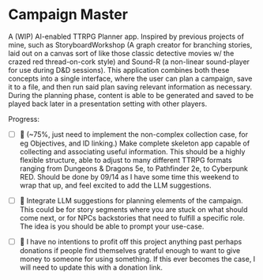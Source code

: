 # Campaign Master

A (WIP) AI-enabled TTRPG Planner app. Inspired by previous projects of mine, such as StoryboardWorkshop (A graph creator for branching stories, laid out on a canvas sort of like those classic detective movies w/ the crazed red thread-on-cork style) and Sound-R (a non-linear sound-player for use during D&D sessions). This application combines both these concepts into a single interface, where the user can plan a campaign, save it to a file, and then run said plan saving relevant information as necessary. During the planning phase, content is able to be generated and saved to be played back later in a presentation setting with other players.


Progress:

-[ ] 👷 (~75%, just need to implement the non-complex collection case, for eg Objectives, and ID linking.) Make complete skeleton app capable of collecting and associating useful information. This should be a highly flexible structure, able to adjust to many different TTRPG formats ranging from Dungeons & Dragons 5e, to Pathfinder 2e, to Cyberpunk RED. Should be done by 09/14 as I have some time this weekend to wrap that up, and feel excited to add the LLM suggestions.

-[ ] 📆 Integrate LLM suggestions for planning elements of the campaign. This could be for story segments where you are stuck on what should come next, or for NPCs backstories that need to fulfill a specific role. The idea is you should be able to prompt your use-case.

-[ ] 📅 I have no intentions to profit off this project anything past perhaps donations if people find themselves grateful enough to want to give money to someone for using something. If this ever becomes the case, I will need to update this with a donation link.
